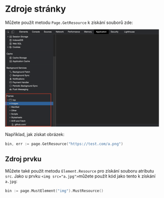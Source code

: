 # Zdroje stránky

Můžete použít metodu `Page.GetResource` k získání souborů zde:

![Zdroje na stránkování](page-resources.png)

Například, jak získat obrázek:

```go
bin, err := page.GetResource("https://test.com/a.png")
```

## Zdroj prvku

Můžete také použít metodu `Element.Resource` pro získání souboru atributu `src`. Jako u prvku `<img src="a.jpg">`můžete použít kód jako tento k získání `a.jpg`:

```go
bin := page.MustElement("img").MustResource()
```
